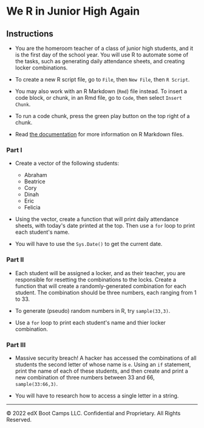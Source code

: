 # We R in Junior High Again

## Instructions

* You are the homeroom teacher of a class of junior high students, and it is the first day of the school year. You will use R to automate some of the tasks, such as generating daily attendance sheets, and creating locker combinations.

* To create a new R script file, go to `File`, then `New File`, then `R Script`.

* You may also work with an R Markdown (`Rmd`) file instead. To insert a code block, or chunk, in an Rmd file, go to `Code`, then select `Insert Chunk`.

* To run a code chunk, press the green play button on the top right of a chunk.

* Read [the documentation](https://rmarkdown.rstudio.com/lesson-1.html) for more information on R Markdown files.

### Part I

* Create a vector of the following students:

  * Abraham
  * Beatrice
  * Cory
  * Dinah
  * Eric
  * Felicia

* Using the vector, create a function that will print daily attendance sheets, with today's date printed at the top. Then use a `for` loop to print each student's name.

* You will have to use the `Sys.Date()` to get the current date. 

### Part II

* Each student will be assigned a locker, and as their teacher, you are responsible for resetting the combinations to the locks. Create a function that will create a randomly-generated combination for each student. The combination should be three numbers, each ranging from 1 to 33.

* To generate (pseudo) random numbers in R, try `sample(33,3)`.

* Use a `for` loop to print each student's name and thier locker combination. 

### Part III

* Massive security breach! A hacker has accessed the combinations of all students the second letter of whose name is `e`. Using an `if` statement, print the name of each of these students, and then create and print a new combination of three numbers between 33 and 66, `sample(33:66,3)`.

* You will have to research how to access a single letter in a string.

---

© 2022 edX Boot Camps LLC. Confidential and Proprietary. All Rights Reserved.
